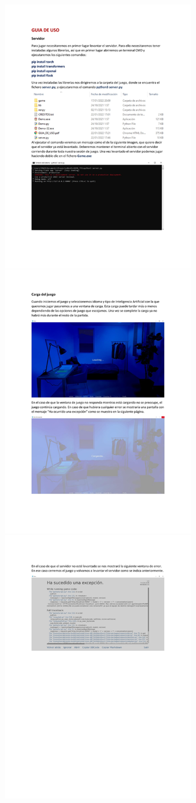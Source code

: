 ![User Guide - Page 1](https://github.com/FrancescBellido/TFG_NarrativaDigital/blob/main/RenpyProject/guia-images/GUIA_DE_USO-1.jpg?raw=true)
![User Guide - Page 2](https://github.com/FrancescBellido/TFG_NarrativaDigital/blob/main/RenpyProject/guia-images/GUIA_DE_USO-2.jpg?raw=true)
![User Guide - Page 3](https://github.com/FrancescBellido/TFG_NarrativaDigital/blob/main/RenpyProject/guia-images/GUIA_DE_USO-3.jpg?raw=true)